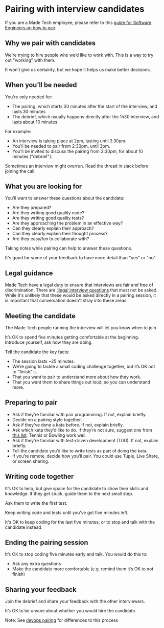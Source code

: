 # Pairing with interview candidates

If you are a Made Tech employee, please refer to this [guide for Software Engineers on how to pair](https://docs.google.com/document/d/1x8fVCx-FB-VU_1EHbGU6yLDn1fDyfa5R/edit?usp=sharing&ouid=113960202795862454830&rtpof=true&sd=true).

## Why we pair with candidates
We’re trying to hire people who we’d like to work with. This is a way to try out "working" with them. 

It won’t give us certainty, but we hope it helps us make better decisions.

## When you’ll be needed
You're only needed for:
- The pairing, which starts 30 minutes after the start of the interview, and lasts 30 minutes
- The debrief, which usually happens directly after the 1h30 interview, and lasts about 10 minutes

For example:
- An interview is taking place at 2pm, lasting until 3.30pm.
- You’ll be needed to pair from 2:30pm, until 3pm.
- You'll be invited to discuss the pairing from 3:30pm, for about 10 minutes ("debrief").

Sometimes an interview might overrun. Read the thread in slack before joining the call.

## What you are looking for
You’ll want to answer these questions about the candidate:
- Are they prepared?
- Are they writing good quality code?
- Are they writing good quality tests?
- Are they approaching the problem in an effective way?
- Can they clearly explain their approach?
- Can they clearly explain their thought process?
- Are they easy/fun to collaborate with?

Taking notes while pairing can help to answer these questions.

It's good for some of your feedback to have more detail than "yes" or "no".

## Legal guidance
Made Tech have a legal duty to ensure that interviews are fair and free of discrimination. There are [illegal interview questions](https://www.interview-skills.co.uk/free-information/interview-guide/illegal-interview-questions) that must not be asked. While it's unlikely that these would be asked directly in a pairing session, it is important that conversation doesn't stray into these areas.

## Meeting the candidate
The Made Tech people running the interview will let you know when to join. 

It’s OK to spend five minutes getting comfortable at the beginning. Introduce yourself, ask how they are doing.

Tell the candidate the key facts:
- The session lasts ~25 minutes.
- We’re going to tackle a small coding challenge together, but it’s OK not to “finish” it.
- That you want to pair to understand more about how they work.
- That you want them to share things out loud, so you can understand more.

## Preparing to pair
- Ask if they’re familiar with pair programming. If not, explain briefly.
- Decide on a pairing style together.
- Ask if they’ve done a kata before. If not, explain briefly.
- Ask which kata they’d like to do. If they’re not sure, suggest one from [this list](https://learn.madetech.com/technology/katas/). Tennis or Bowling work well.
- Ask if they’re familiar with test-driven development (TDD). If not, explain briefly.
- Tell the candidate you’d like to write tests as part of doing the kata.
- If you’re remote, decide how you’ll pair. You could use Tuple, Live Share, or screen sharing.

## Writing code together
It’s OK to help, but give space for the candidate to show their skills and knowledge. If they get stuck, guide them to the next small step. 

Ask them to write the first test. 

Keep writing code and tests until you've got five minutes left.

It's OK to keep coding for the last five minutes, or to stop and talk with the candidate instead.

## Ending the pairing session
It’s OK to stop coding five minutes early and talk. You would do this to:
- Ask any extra questions
- Make the candidate more comfortable (e.g. remind them it’s OK to not finish)

## Sharing your feedback
Join the debrief and share your feedback with the other interviewers.

It’s OK to be unsure about whether you would hire the candidate.

Note: See [devops pairing](./devops_pairing.md) for differences to this process
